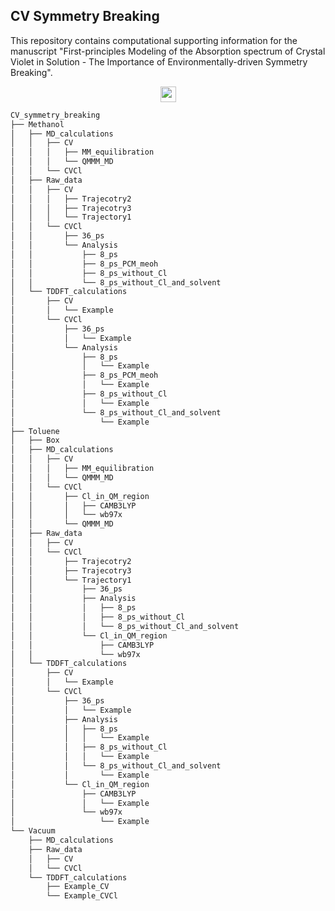 ## CV Symmetry Breaking
This repository contains computational supporting information for the manuscript "First-principles Modeling of the Absorption spectrum of Crystal Violet in Solution - The Importance of Environmentally-driven Symmetry Breaking".

<p align="center">
  <img src="[http://some_place.com/image.png](https://github.com/tjz21/CV_symmetry_breaking/assets/117040881/6de39f2e-6ca6-4154-a753-013d5831a249)" width='25' />
</p>

```bash
CV_symmetry_breaking
├── Methanol
│   ├── MD_calculations
│   │   ├── CV
│   │   │   ├── MM_equilibration
│   │   │   └── QMMM_MD
│   │   └── CVCl
│   ├── Raw_data
│   │   ├── CV
│   │   │   ├── Trajecotry2
│   │   │   ├── Trajecotry3
│   │   │   └── Trajectory1
│   │   └── CVCl
│   │       ├── 36_ps
│   │       └── Analysis
│   │           ├── 8_ps
│   │           ├── 8_ps_PCM_meoh
│   │           ├── 8_ps_without_Cl
│   │           └── 8_ps_without_Cl_and_solvent
│   └── TDDFT_calculations
│       ├── CV
│       │   └── Example
│       └── CVCl
│           ├── 36_ps
│           │   └── Example
│           └── Analysis
│               ├── 8_ps
│               │   └── Example
│               ├── 8_ps_PCM_meoh
│               │   └── Example
│               ├── 8_ps_without_Cl
│               │   └── Example
│               └── 8_ps_without_Cl_and_solvent
│                   └── Example
├── Toluene
│   ├── Box
│   ├── MD_calculations
│   │   ├── CV
│   │   │   ├── MM_equilibration
│   │   │   └── QMMM_MD
│   │   └── CVCl
│   │       ├── Cl_in_QM_region
│   │       │   ├── CAMB3LYP
│   │       │   └── wb97x
│   │       └── QMMM_MD
│   ├── Raw_data
│   │   ├── CV
│   │   └── CVCl
│   │       ├── Trajecotry2
│   │       ├── Trajecotry3
│   │       └── Trajectory1
│   │           ├── 36_ps
│   │           ├── Analysis
│   │           │   ├── 8_ps
│   │           │   ├── 8_ps_without_Cl
│   │           │   └── 8_ps_without_Cl_and_solvent
│   │           └── Cl_in_QM_region
│   │               ├── CAMB3LYP
│   │               └── wb97x
│   └── TDDFT_calculations
│       ├── CV
│       │   └── Example
│       └── CVCl
│           ├── 36_ps
│           │   └── Example
│           ├── Analysis
│           │   ├── 8_ps
│           │   │   └── Example
│           │   ├── 8_ps_without_Cl
│           │   │   └── Example
│           │   └── 8_ps_without_Cl_and_solvent
│           │       └── Example
│           └── Cl_in_QM_region
│               ├── CAMB3LYP
│               │   └── Example
│               └── wb97x
│                   └── Example
└── Vacuum
    ├── MD_calculations
    ├── Raw_data
    │   ├── CV
    │   └── CVCl
    └── TDDFT_calculations
        ├── Example_CV
        └── Example_CVCl
